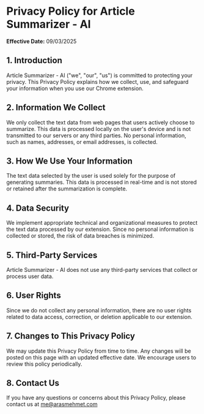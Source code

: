 # Privacy Policy for Article Summarizer - AI

**Effective Date:** 09/03/2025

## 1. Introduction

Article Summarizer - AI ("we", "our", "us") is committed to protecting your privacy. This Privacy Policy explains how we collect, use, and safeguard your information when you use our Chrome extension.

## 2. Information We Collect

We only collect the text data from web pages that users actively choose to summarize. This data is processed locally on the user's device and is not transmitted to our servers or any third parties. No personal information, such as names, addresses, or email addresses, is collected.

## 3. How We Use Your Information

The text data selected by the user is used solely for the purpose of generating summaries. This data is processed in real-time and is not stored or retained after the summarization is complete.

## 4. Data Security

We implement appropriate technical and organizational measures to protect the text data processed by our extension. Since no personal information is collected or stored, the risk of data breaches is minimized.

## 5. Third-Party Services

Article Summarizer - AI does not use any third-party services that collect or process user data.

## 6. User Rights

Since we do not collect any personal information, there are no user rights related to data access, correction, or deletion applicable to our extension.

## 7. Changes to This Privacy Policy

We may update this Privacy Policy from time to time. Any changes will be posted on this page with an updated effective date. We encourage users to review this policy periodically.

## 8. Contact Us

If you have any questions or concerns about this Privacy Policy, please contact us at me@arasmehmet.com
